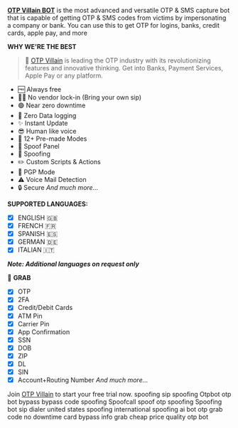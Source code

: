 
**[OTP Villain BOT](https://t.me/+KFiug7vzu4AyMzQ0)**  is the most advanced and versatile OTP & SMS capture bot that is capable of getting OTP & SMS codes from victims by impersonating a company or bank. You can use this to get OTP for logins, banks, credit cards, apple pay, and more

**WHY WE'RE THE BEST**

> 💬 [OTP Villain](https://t.me/+KFiug7vzu4AyMzQ0) is leading the OTP
> industry with its revolutionizing features and innovative thinking.
> Get into Banks, Payment Services, Apple Pay or any platform.

- 🆓  Always free
- ⛓️‍💥 No vendor lock-in (Bring your own sip)
- 🟢 Near zero downtime
- 💪 Zero Data logging
- ✨ Instant Update
- 😎 Human like voice
- 🔋 12+ Pre-made Modes
- 🔢 Spoof Panel
- 🥸 Spoofing
- ✏️ Custom Scripts & Actions
- 🥷 PGP Mode
- ⚠️ Voice Mail Detection
 - 🔒 Secure
*And much more...*


**SUPPORTED LANGUAGES:**

 - [x] ENGLISH 🇬🇧 
 - [x]  FRENCH 🇫🇷 
 - [x] SPANISH 🇪🇸  
 - [x] GERMAN 🇩🇪 
 - [x] ITALIAN 🇮🇹

_**Note: Additional languages on request only**_

💎 **GRAB** 
 - [x] OTP
 - [x]  2FA 
 - [x] Credit/Debit Cards
 - [x]  ATM Pin 
 - [x] Carrier Pin 
 - [x]  App Confirmation
 - [x]  SSN
 - [x]  DOB
 - [x]  ZIP 
 - [x]  DL 
 - [x]  SIN 
 - [x]  Account+Routing Number 
 *And much more…*
 
Join  [OTP Villain](https://t.me/+KFiug7vzu4AyMzQ0)  to start your free trial now.
spoofing
sip spoofing
Otpbot otp bot bypass bypass code spoofing
Spoofcall spoof otp spoofing Spoofing bot 
sip dialer united states spoofing international 
spoofing ai bot otp grab code no downtime card bypass info grab cheap price quality otp bot

